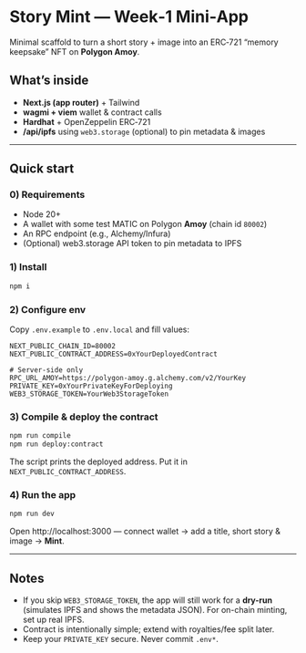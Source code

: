 # Story Mint — Week‑1 Mini‑App

Minimal scaffold to turn a short story + image into an ERC‑721 “memory keepsake” NFT on **Polygon Amoy**.

## What’s inside
- **Next.js (app router)** + Tailwind
- **wagmi + viem** wallet & contract calls
- **Hardhat** + OpenZeppelin ERC‑721
- **/api/ipfs** using `web3.storage` (optional) to pin metadata & images

---
## Quick start

### 0) Requirements
- Node 20+
- A wallet with some test MATIC on Polygon **Amoy** (chain id `80002`)
- An RPC endpoint (e.g., Alchemy/Infura)
- (Optional) web3.storage API token to pin metadata to IPFS

### 1) Install
```bash
npm i
```

### 2) Configure env
Copy `.env.example` to `.env.local` and fill values:
```env
NEXT_PUBLIC_CHAIN_ID=80002
NEXT_PUBLIC_CONTRACT_ADDRESS=0xYourDeployedContract

# Server-side only
RPC_URL_AMOY=https://polygon-amoy.g.alchemy.com/v2/YourKey
PRIVATE_KEY=0xYourPrivateKeyForDeploying
WEB3_STORAGE_TOKEN=YourWeb3StorageToken
```

### 3) Compile & deploy the contract
```bash
npm run compile
npm run deploy:contract
```
The script prints the deployed address. Put it in `NEXT_PUBLIC_CONTRACT_ADDRESS`.

### 4) Run the app
```bash
npm run dev
```
Open http://localhost:3000 — connect wallet → add a title, short story & image → **Mint**.

---
## Notes
- If you skip `WEB3_STORAGE_TOKEN`, the app will still work for a **dry-run** (simulates IPFS and shows the metadata JSON). For on-chain minting, set up real IPFS.
- Contract is intentionally simple; extend with royalties/fee split later.
- Keep your `PRIVATE_KEY` secure. Never commit `.env*`.
